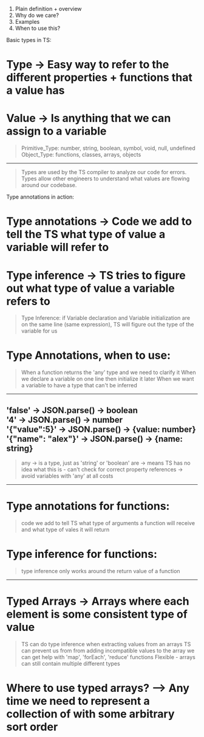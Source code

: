 1) Plain definition + overview
2) Why do we care?
3) Examples
4) When to use this?

Basic types in TS:
# Type    -> Easy way to refer to the different properties + functions that a value has
# Value     -> Is anything that we can assign to a variable

> Primitive_Type:    number, string, boolean, symbol, void, null, undefined
> Object_Type:       functions, classes, arrays, objects
---
> Types are used by the TS compiler to analyze our code for errors.
> Types allow other engineers to understand what values are flowing around our codebase.


Type annotations in action:
# Type annotations    -> Code we add to tell the TS what type of value a variable will refer to
# Type inference      -> TS tries to figure out what type of value a variable refers to

> Type Inference: if Variable declaration and Variable initialization are on the same line (same expression), TS will figure out the type of the variable for us

# Type Annotations, when to use:
> When a function returns the 'any' type and we need to clarify it
> When we declare a variable on one line then initialize it later
> When we want a variable to have a type that can't be inferred

 -----
'false'              -> JSON.parse() ->    boolean    
'4'                  -> JSON.parse() ->    number    
'{"value":5}'        -> JSON.parse() ->    {value: number}    
'{"name": "alex"}'   -> JSON.parse() ->    {name: string}    
-----
> any   -> is a type, just as 'string' or 'boolean' are
        -> means TS has no idea what this is - can't check for correct property references
        -> avoid variables with 'any' at all costs
-----
# Type annotations for functions:
> code we add to tell TS what type of arguments a function will receive and what type of vales it will return
# Type inference for functions:
> type inference only works around the return value of a function
-----

# Typed Arrays -> Arrays where each element is some consistent type of value
> TS can do type inference when extracting values from an arrays
> TS can prevent us from from adding incompatible values to the array
> we can get help with 'map', 'forEach', 'reduce' functions
> Flexible - arrays can still contain multiple different types

# Where to use typed arrays? --> Any time we need to represent a collection of with some arbitrary sort order
